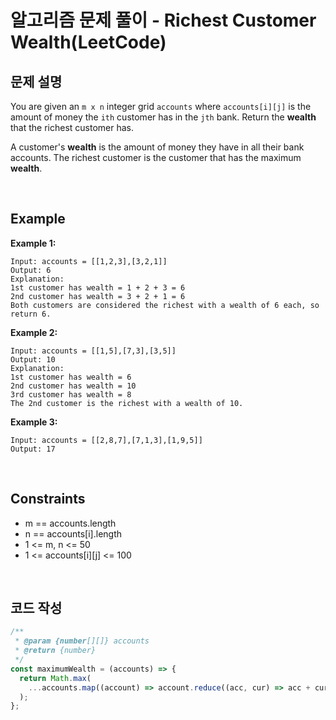 # 알고리즘 문제 풀이 - Richest Customer Wealth(LeetCode)

## 문제 설명

You are given an `m x n` integer grid `accounts` where `accounts[i][j]` is the amount of money the `i​​​​​​​​​​​th` customer has in the `j​​​​​​​​​​​th`​​​​ bank. Return the **wealth** that the richest customer has.

A customer's **wealth** is the amount of money they have in all their bank accounts. The richest customer is the customer that has the maximum **wealth**.

<br />

## Example

**Example 1:**

    Input: accounts = [[1,2,3],[3,2,1]]
    Output: 6
    Explanation:
    1st customer has wealth = 1 + 2 + 3 = 6
    2nd customer has wealth = 3 + 2 + 1 = 6
    Both customers are considered the richest with a wealth of 6 each, so return 6.

**Example 2:**

    Input: accounts = [[1,5],[7,3],[3,5]]
    Output: 10
    Explanation:
    1st customer has wealth = 6
    2nd customer has wealth = 10
    3rd customer has wealth = 8
    The 2nd customer is the richest with a wealth of 10.

**Example 3:**

    Input: accounts = [[2,8,7],[7,1,3],[1,9,5]]
    Output: 17

<br />

## Constraints

- m == accounts.length
- n == accounts[i].length
- 1 <= m, n <= 50
- 1 <= accounts[i][j] <= 100

<br />

## 코드 작성

```js
/**
 * @param {number[][]} accounts
 * @return {number}
 */
const maximumWealth = (accounts) => {
  return Math.max(
    ...accounts.map((account) => account.reduce((acc, cur) => acc + cur, 0))
  );
};
```

<br />
